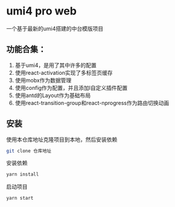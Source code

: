 # umi4 pro web
一个基于最新的umi4搭建的中台模版项目

## 功能合集：
1. 基于umi4，是用了其中许多的配置
2. 使用react-activation实现了多标签页缓存
3. 使用mobx作为数据管理
4. 使用config作为配置，并且添加l自定义插件配置
5. 使用antd的Layout作为基础布局
6. 使用react-transition-group和react-nprogress作为路由切换动画

## 安装
使用本仓库地址克隆项目到本地，然后安装依赖
```bash
git clone 仓库地址
```
安装依赖
```bash
yarn install
```
启动项目
```bash
yarn start
```